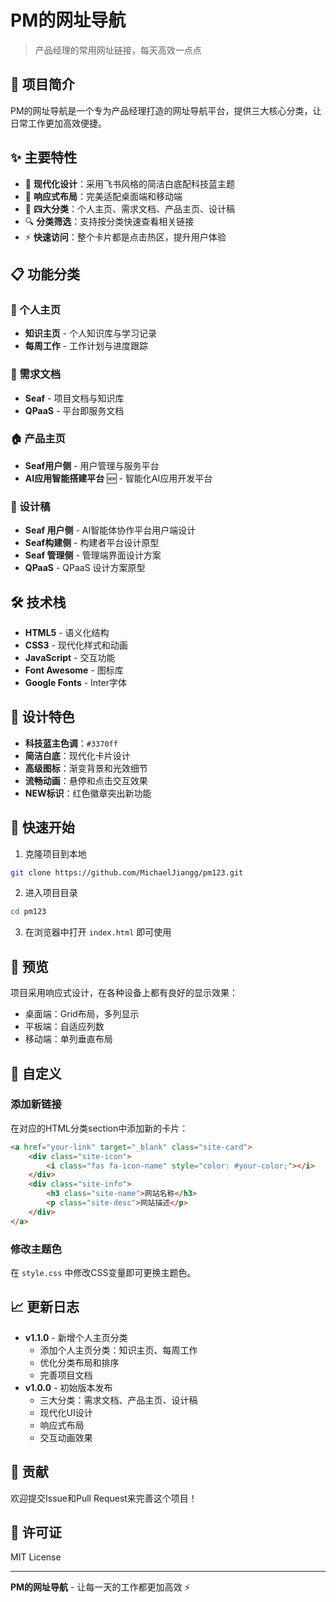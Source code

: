 # PM的网址导航

> 产品经理的常用网址链接，每天高效一点点

## 🎯 项目简介

PM的网址导航是一个专为产品经理打造的网址导航平台，提供三大核心分类，让日常工作更加高效便捷。

## ✨ 主要特性

- 🎨 **现代化设计**：采用飞书风格的简洁白底配科技蓝主题
- 📱 **响应式布局**：完美适配桌面端和移动端
- 🚀 **四大分类**：个人主页、需求文档、产品主页、设计稿
- 🔍 **分类筛选**：支持按分类快速查看相关链接
- ⚡ **快速访问**：整个卡片都是点击热区，提升用户体验

## 📋 功能分类

### 👤 个人主页
- **知识主页** - 个人知识库与学习记录
- **每周工作** - 工作计划与进度跟踪

### 📄 需求文档
- **Seaf** - 项目文档与知识库
- **QPaaS** - 平台即服务文档

### 🏠 产品主页
- **Seaf用户侧** - 用户管理与服务平台
- **AI应用智能搭建平台** 🆕 - 智能化AI应用开发平台

### 🎨 设计稿
- **Seaf 用户侧** - AI智能体协作平台用户端设计
- **Seaf构建侧** - 构建者平台设计原型
- **Seaf 管理侧** - 管理端界面设计方案
- **QPaaS** - QPaaS 设计方案原型

## 🛠️ 技术栈

- **HTML5** - 语义化结构
- **CSS3** - 现代化样式和动画
- **JavaScript** - 交互功能
- **Font Awesome** - 图标库
- **Google Fonts** - Inter字体

## 🎨 设计特色

- **科技蓝主色调**：`#3370ff`
- **简洁白底**：现代化卡片设计
- **高级图标**：渐变背景和光效细节
- **流畅动画**：悬停和点击交互效果
- **NEW标识**：红色徽章突出新功能

## 🚀 快速开始

1. 克隆项目到本地
```bash
git clone https://github.com/MichaelJiangg/pm123.git
```

2. 进入项目目录
```bash
cd pm123
```

3. 在浏览器中打开 `index.html` 即可使用

## 📱 预览

项目采用响应式设计，在各种设备上都有良好的显示效果：

- 桌面端：Grid布局，多列显示
- 平板端：自适应列数
- 移动端：单列垂直布局

## 🔧 自定义

### 添加新链接

在对应的HTML分类section中添加新的卡片：

```html
<a href="your-link" target="_blank" class="site-card">
    <div class="site-icon">
        <i class="fas fa-icon-name" style="color: #your-color;"></i>
    </div>
    <div class="site-info">
        <h3 class="site-name">网站名称</h3>
        <p class="site-desc">网站描述</p>
    </div>
</a>
```

### 修改主题色

在 `style.css` 中修改CSS变量即可更换主题色。

## 📈 更新日志

- **v1.1.0** - 新增个人主页分类
  - 添加个人主页分类：知识主页、每周工作
  - 优化分类布局和排序
  - 完善项目文档
- **v1.0.0** - 初始版本发布
  - 三大分类：需求文档、产品主页、设计稿
  - 现代化UI设计
  - 响应式布局
  - 交互动画效果

## 🤝 贡献

欢迎提交Issue和Pull Request来完善这个项目！

## 📄 许可证

MIT License

---

**PM的网址导航** - 让每一天的工作都更加高效 ⚡